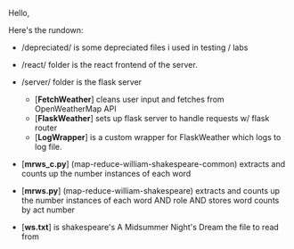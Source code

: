 Hello,

Here's the rundown:
- /depreciated/ is some depreciated files i used in testing / labs
- /react/  folder is the react frontend of the server.
- /server/ folder is the flask server
    - \[**FetchWeather**\] cleans user input and fetches from OpenWeatherMap API
    - \[**FlaskWeather**\] sets up flask server to handle requests w/ flask router
    - \[**LogWrapper**\] is a custom wrapper for FlaskWeather which logs to log file. 

- \[**mrws_c.py**\] (map-reduce-william-shakespeare-common) extracts and counts up the number instances of each word 
- \[**mrws.py**\]   (map-reduce-william-shakespeare) extracts and counts up the number instances of each word AND role AND stores word counts by act number
- \[**ws.txt**\] is shakespeare's A Midsummer Night's Dream the file to read from